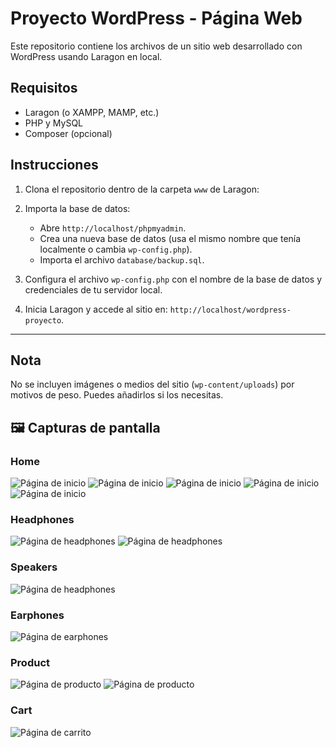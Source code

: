 # Proyecto WordPress - Página Web

Este repositorio contiene los archivos de un sitio web desarrollado con WordPress usando Laragon en local.

## Requisitos

- Laragon (o XAMPP, MAMP, etc.)
- PHP y MySQL
- Composer (opcional)

## Instrucciones

1. Clona el repositorio dentro de la carpeta `www` de Laragon:

2. Importa la base de datos:
   - Abre `http://localhost/phpmyadmin`.
   - Crea una nueva base de datos (usa el mismo nombre que tenía localmente o cambia `wp-config.php`).
   - Importa el archivo `database/backup.sql`.

3. Configura el archivo `wp-config.php` con el nombre de la base de datos y credenciales de tu servidor local.

4. Inicia Laragon y accede al sitio en: `http://localhost/wordpress-proyecto`.

---

## Nota

No se incluyen imágenes o medios del sitio (`wp-content/uploads`) por motivos de peso. Puedes añadirlos si los necesitas.

## 🖼️ Capturas de pantalla

### Home
![Página de inicio](images/home1.png)
![Página de inicio](images/home2.png)
![Página de inicio](images/home3.png)
![Página de inicio](images/home4.png)
![Página de inicio](images/home5.png)

### Headphones
![Página de headphones](images/headphones1.png)
![Página de headphones](images/headphones2.png)

### Speakers
![Página de headphones](images/speakers1.png)

### Earphones
![Página de earphones](images/earphones1.png)

### Product
![Página de producto](images/product1.png)
![Página de producto](images/product2.png)

### Cart
![Página de carrito](images/cart.png)

